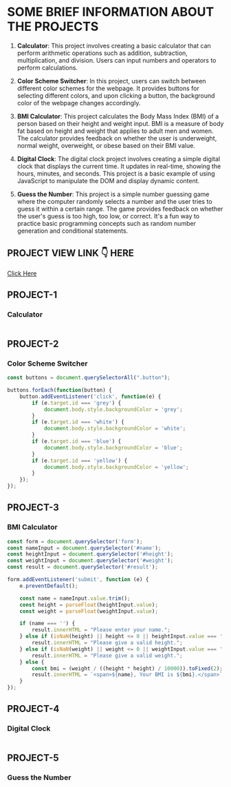 # SOME BRIEF INFORMATION ABOUT THE PROJECTS

1. **Calculator**: This project involves creating a basic calculator that can perform arithmetic operations such as addition, subtraction, multiplication, and division. Users can input numbers and operators to perform calculations.

2. **Color Scheme Switcher**: In this project, users can switch between different color schemes for the webpage. It provides buttons for selecting different colors, and upon clicking a button, the background color of the webpage changes accordingly.

3. **BMI Calculator**: This project calculates the Body Mass Index (BMI) of a person based on their height and weight input. BMI is a measure of body fat based on height and weight that applies to adult men and women. The calculator provides feedback on whether the user is underweight, normal weight, overweight, or obese based on their BMI value.

4. **Digital Clock**: The digital clock project involves creating a simple digital clock that displays the current time. It updates in real-time, showing the hours, minutes, and seconds. This project is a basic example of using JavaScript to manipulate the DOM and display dynamic content.

5. **Guess the Number**: This project is a simple number guessing game where the computer randomly selects a number and the user tries to guess it within a certain range. The game provides feedback on whether the user's guess is too high, too low, or correct. It's a fun way to practice basic programming concepts such as random number generation and conditional statements.
## PROJECT VIEW LINK 👇 HERE
[Click Here](link-add-Here)

## PROJECT-1
### Calculator
```javascript
```
## PROJECT-2
### Color Scheme Switcher
```javascript
const buttons = document.querySelectorAll(".button");

buttons.forEach(function(button) {
    button.addEventListener('click', function(e) {
        if (e.target.id === 'grey') {
            document.body.style.backgroundColor = 'grey';
        }
        if (e.target.id === 'white') {
            document.body.style.backgroundColor = 'white';
        }
        if (e.target.id === 'blue') {
            document.body.style.backgroundColor = 'blue';
        }
        if (e.target.id === 'yellow') {
            document.body.style.backgroundColor = 'yellow';
        }
    });
});


```

## PROJECT-3
### BMI Calculator
```javascript
const form = document.querySelector('form');
const nameInput = document.querySelector('#name');
const heightInput = document.querySelector('#height');
const weightInput = document.querySelector('#weight');
const result = document.querySelector('#result');

form.addEventListener('submit', function (e) {
    e.preventDefault();

    const name = nameInput.value.trim();
    const height = parseFloat(heightInput.value);
    const weight = parseFloat(weightInput.value);

    if (name === '') {
        result.innerHTML = "Please enter your name.";
    } else if (isNaN(height) || height <= 0 || heightInput.value === '') {
        result.innerHTML = "Please give a valid height.";
    } else if (isNaN(weight) || weight <= 0 || weightInput.value === '') {
        result.innerHTML = "Please give a valid weight.";
    } else {
        const bmi = (weight / ((height * height) / 10000)).toFixed(2);
        result.innerHTML = `<span>${name}, Your BMI is ${bmi}.</span>`;
    }
});
```

## PROJECT-4
### Digital Clock
```javascript
```

## PROJECT-5
### Guess the Number
```javascript
```